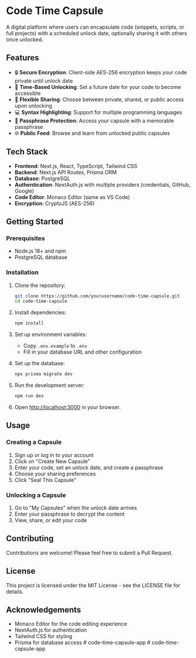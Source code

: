 # Code Time Capsule

A digital platform where users can encapsulate code (snippets, scripts, or full projects) with a scheduled unlock date, optionally sharing it with others once unlocked.

## Features

- 🔒 **Secure Encryption**: Client-side AES-256 encryption keeps your code private until unlock date
- 📅 **Time-Based Unlocking**: Set a future date for your code to become accessible
- 👥 **Flexible Sharing**: Choose between private, shared, or public access upon unlocking
- 💻 **Syntax Highlighting**: Support for multiple programming languages
- 🔐 **Passphrase Protection**: Access your capsule with a memorable passphrase
- 🌐 **Public Feed**: Browse and learn from unlocked public capsules

## Tech Stack

- **Frontend**: Next.js, React, TypeScript, Tailwind CSS
- **Backend**: Next.js API Routes, Prisma ORM
- **Database**: PostgreSQL
- **Authentication**: NextAuth.js with multiple providers (credentials, GitHub, Google)
- **Code Editor**: Monaco Editor (same as VS Code)
- **Encryption**: CryptoJS (AES-256)

## Getting Started

### Prerequisites

- Node.js 18+ and npm
- PostgreSQL database

### Installation

1. Clone the repository:
   ```bash
   git clone https://github.com/yourusername/code-time-capsule.git
   cd code-time-capsule
   ```

2. Install dependencies:
   ```bash
   npm install
   ```

3. Set up environment variables:
   - Copy `.env.example` to `.env`
   - Fill in your database URL and other configuration

4. Set up the database:
   ```bash
   npx prisma migrate dev
   ```

5. Run the development server:
   ```bash
   npm run dev
   ```

6. Open [http://localhost:3000](http://localhost:3000) in your browser.

## Usage

### Creating a Capsule

1. Sign up or log in to your account
2. Click on "Create New Capsule"
3. Enter your code, set an unlock date, and create a passphrase
4. Choose your sharing preferences
5. Click "Seal This Capsule"

### Unlocking a Capsule

1. Go to "My Capsules" when the unlock date arrives
2. Enter your passphrase to decrypt the content
3. View, share, or edit your code

## Contributing

Contributions are welcome! Please feel free to submit a Pull Request.

## License

This project is licensed under the MIT License - see the LICENSE file for details.

## Acknowledgements

- Monaco Editor for the code editing experience
- NextAuth.js for authentication
- Tailwind CSS for styling
- Prisma for database access #   c o d e - t i m e - c a p s u l e - a p p  
 #   c o d e - t i m e - c a p s u l e - a p p  
 